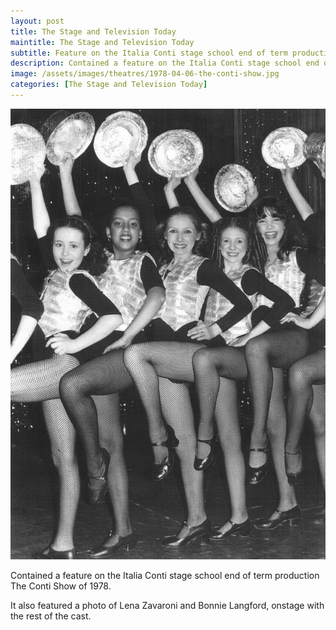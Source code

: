 ```yaml
---
layout: post
title: The Stage and Television Today
maintitle: The Stage and Television Today
subtitle: Feature on the Italia Conti stage school end of term production.
description: Contained a feature on the Italia Conti stage school end of term production. It also featured a photo of Lena Zavaroni and Bonnie Langford, onstage with the rest of the cast.
image: /assets/images/theatres/1978-04-06-the-conti-show.jpg
categories: [The Stage and Television Today]
---
```


![](/assets/images/theatres/1978-04-06-the-conti-show.jpg)

Contained a feature on the Italia Conti stage school end of term production The Conti Show of 1978.

It also featured a photo of Lena Zavaroni and Bonnie Langford, onstage with the rest of the cast.

